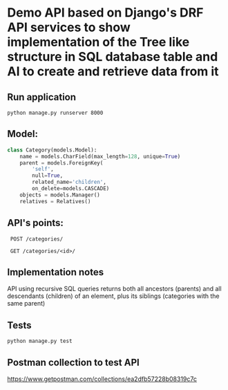 # Demo API based on Django's DRF API services to show implementation of the Tree like structure in SQL database table and AI to create and retrieve data from it
## Run application
```text
python manage.py runserver 8000
```
## Model:
```python
class Category(models.Model):
    name = models.CharField(max_length=128, unique=True)
    parent = models.ForeignKey(
        'self',
        null=True,
        related_name='children',
        on_delete=models.CASCADE)
    objects = models.Manager()
    relatives = Relatives()
```
## API's points:
```text
​ POST /categories/
```
```text
 GET /categories/<id>/​
```

##  Implementation notes
API using recursive SQL queries returns both all ancestors (parents) and all descendants (children) of an element, plus its siblings (categories with the same parent)

## Tests
```text
python manage.py test

```

## Postman collection to test API
https://www.getpostman.com/collections/ea2dfb57228b08319c7c